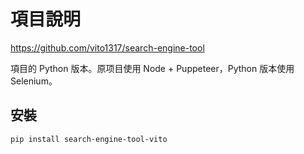 # 項目說明
https://github.com/vito1317/search-engine-tool

項目的 Python 版本。原项目使用 Node + Puppeteer，Python 版本使用 Selenium。

## 安裝
```bash
pip install search-engine-tool-vito
